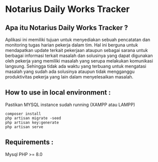 # Notarius Daily Works Tracker

## Apa itu Notarius Daily Works Tracker ?

Aplikasi ini memiliki tujuan untuk menyediakan sebuah pencatatan dan monitoring tugas harian pekerja dalam tim. Hal ini berguna untuk mendapatkan update terkait pekerjaan ataupun
sebagai sarana untuk berbagai informasi terkait masalah dan solusinya yang dapat digunakan oleh pekerja yang memiliki masalah yang serupa melakukan komunikasi langsung. Sehingga tidak ada
waktu yang terbuang untuk mengatasi masalah yang sudah ada solusinya ataupun tidak mengganggu produktivitas pekerja yang lain dalam menyelesaikan masalah.

## How to use in local environment :
Pastikan MYSQL instance sudah running (XAMPP atau LAMPP)
```
composer install
php artisan migrate -seed
php artisan key:generate
php artisan serve
```
## Requirements :
Mysql
PHP >= 8.0
